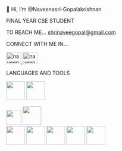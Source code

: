  👋 Hi, I’m @Naveenasri-Gopalakrishnan

FINAL YEAR CSE STUDENT

TO REACH ME...
   shrinaveegopal@gmail.com

 CONNECT WITH ME IN...
 
 <a href="https://www.linkedin.com/in/naveenasri-gopalakrishnan" target="blank"> <img align="centre" src="https://github.com/user-attachments/assets/92160a7a-14b1-4b04-9b49-43a602a9a055" alt="naveenasri_g" height="30" width="40"/> </a> <a href="https://www.hackerrank.com/profile/Naveenasri" target="blank"> <img align="centre"
src="https://github.com/user-attachments/assets/2cc9e832-543b-4c92-aabb-1ccd880ad9c6" alt="naveenasri_g" height="30"
width="40"/> </a> 
 


  
  
  LANGUAGES AND TOOLS

  <img src="https://github.com/user-attachments/assets/1bc71876-b08b-4dfe-918e-114cbb4b7c00" height="50" width="50">   <img src="https://github.com/user-attachments/assets/4c90841d-f89c-4269-8718-2fe76da4af82" height="50" width="50">

  
  <img src="https://github.com/user-attachments/assets/2782e58b-c2a7-4844-a189-8a9824cd9e6d" height="40" width="40">    <img src="https://github.com/user-attachments/assets/4c6e9551-072a-44b2-afe3-3c1d61913579" height="50" width="50">  
  <img src="https://github.com/user-attachments/assets/21dd794c-7ca3-4b44-8cd9-84ead7f4606b" height="50" width="50">   <img src="https://github.com/user-attachments/assets/76d74977-747f-450e-b93c-5818dab7cd4b" height="50" width="50">
  <img src="https://github.com/user-attachments/assets/6108f503-bc56-43da-b73d-0e6a463d443f" height="50" width="50">    <img src="https://github.com/user-attachments/assets/d6e03553-c0c8-4c5d-9566-6ccc3e8fe88c" height="50" width="50">     <img src="https://github.com/user-attachments/assets/405b7084-f8ff-4bb7-8049-d82205abfdba" height="50" width="50">

 
  





  

  




